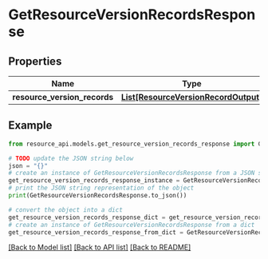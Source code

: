 # GetResourceVersionRecordsResponse


## Properties

Name | Type | Description | Notes
------------ | ------------- | ------------- | -------------
**resource_version_records** | [**List[ResourceVersionRecordOutput]**](ResourceVersionRecordOutput.md) |  | 

## Example

```python
from resource_api.models.get_resource_version_records_response import GetResourceVersionRecordsResponse

# TODO update the JSON string below
json = "{}"
# create an instance of GetResourceVersionRecordsResponse from a JSON string
get_resource_version_records_response_instance = GetResourceVersionRecordsResponse.from_json(json)
# print the JSON string representation of the object
print(GetResourceVersionRecordsResponse.to_json())

# convert the object into a dict
get_resource_version_records_response_dict = get_resource_version_records_response_instance.to_dict()
# create an instance of GetResourceVersionRecordsResponse from a dict
get_resource_version_records_response_from_dict = GetResourceVersionRecordsResponse.from_dict(get_resource_version_records_response_dict)
```
[[Back to Model list]](../README.md#documentation-for-models) [[Back to API list]](../README.md#documentation-for-api-endpoints) [[Back to README]](../README.md)


